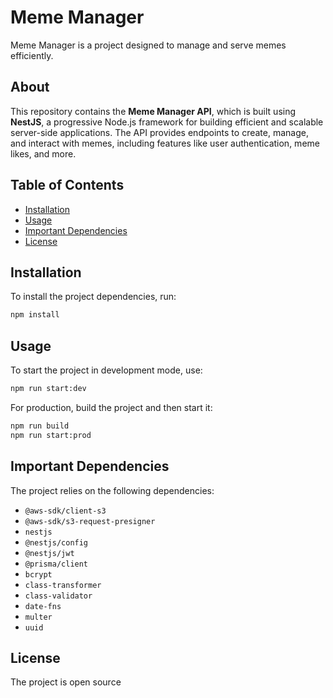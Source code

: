 # Meme Manager

Meme Manager is a project designed to manage and serve memes efficiently.

## About

This repository contains the **Meme Manager API**, which is built using **NestJS**, a progressive Node.js framework for building efficient and scalable server-side applications. The API provides endpoints to create, manage, and interact with memes, including features like user authentication, meme likes, and more.

## Table of Contents

- [Installation](#installation)
- [Usage](#usage)
- [Important Dependencies](#important-dependencies)
- [License](#license)

## Installation

To install the project dependencies, run:

```bash
npm install
```

## Usage

To start the project in development mode, use:

```bash
npm run start:dev
```

For production, build the project and then start it:

```bash
npm run build
npm run start:prod
```

## Important Dependencies

The project relies on the following dependencies:

- `@aws-sdk/client-s3`
- `@aws-sdk/s3-request-presigner`
- `nestjs`
- `@nestjs/config`
- `@nestjs/jwt`
- `@prisma/client`
- `bcrypt`
- `class-transformer`
- `class-validator`
- `date-fns`
- `multer`
- `uuid`

## License

The project is open source
